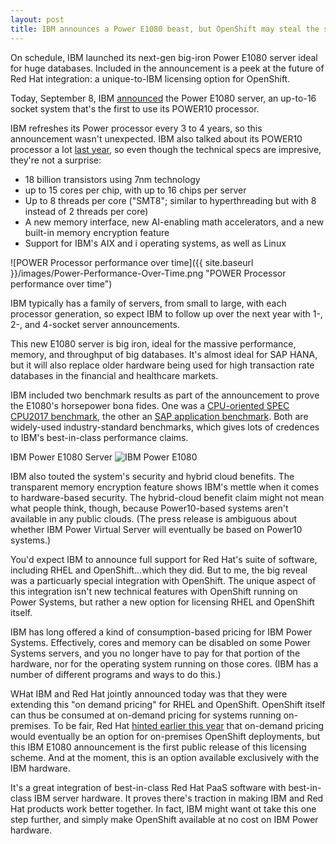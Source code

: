 ```yaml
---
layout: post
title: IBM announces a Power E1080 beast, but OpenShift may steal the spotlight
---
```


On schedule, IBM launched its next-gen big-iron Power E1080 server ideal for huge databases. Included in the announcement is a peek at the future of Red Hat integration: a unique-to-IBM licensing option for OpenShift.

Today, September 8, IBM [announced](https://newsroom.ibm.com/2021-09-08-IBM-unveils-new-generation-of-IBM-Power-servers-for-frictionless,-scalable-hybrid-cloud) the Power E1080 server, an up-to-16 socket system that's the first to use its POWER10 processor. 

IBM refreshes its Power processor every 3 to 4 years, so this announcement wasn't unexpected. IBM also talked about its POWER10 processor a lot [last year](https://www.hc32.hotchips.org/assets/program/conference/day1/HotChips2020_Server_Processors_IBM_Starke_POWER10_v33.pdf), so even though the technical specs are impresive, they're not a surprise:

* 18 billion transistors using 7nm technology
* up to 15 cores per chip, with up to 16 chips per server
* Up to 8 threads per core ("SMT8"; similar to hyperthreading but with 8 instead of 2 threads per core)
* A new memory interface, new AI-enabling math accelerators, and a new built-in memory encryption feature
* Support for IBM's AIX and i operating systems, as well as Linux

![POWER Processor performance over time]({{ site.baseurl }}/images/Power-Performance-Over-Time.png "POWER Processor performance over time")

IBM typically has a family of servers, from small to large, with each processor generation, so expect IBM to follow up over the next year with 1-, 2-, and 4-socket server announcements.

This new E1080 server is big iron, ideal for the massive performance, memory, and throughput of big databases.  It's almost ideal for SAP HANA, but it will also replace older hardware being used for high transaction rate databases in the financial and healthcare markets.

IBM included two benchmark results as part of the announcement to prove the E1080's horsepower bona fides. One was a [CPU-oriented SPEC CPU2017 benchmark](http://spec.org/cpu2017/results/res2021q3/cpu2017-20210814-28679.html), the other an [SAP application benchmark](https://www.sap.com/dmc/benchmark/2021/Cert21059.pdf).  Both are widely-used industry-standard benchmarks, which gives lots of credences to IBM's best-in-class performance claims.

IBM Power E1080 Server
![IBM Power E1080](https://mma.prnewswire.com/media/1608358/IBM_Power_E1080_Top_Down.jpg "E1080 Top Down View")

IBM also touted the system's security and hybrid cloud benefits.  The transparent memory encryption feature shows IBM's mettle when it comes to hardware-based security.  The hybrid-cloud benefit claim might not mean what people think, though, because Power10-based systems aren't available in any public clouds.  (The press release is ambiguous about whether IBM Power Virtual Server will eventually be based on Power10 systems.)

You'd expect IBM to announce full support for Red Hat's suite of software, including RHEL and OpenShift...which they did. But to me, the big reveal was a particuarly special integration with OpenShift.  The unique aspect of this integration isn't new technical features with OpenShift running on Power Systems, but rather a new option for licensing RHEL and OpenShift itself.

IBM has long offered a kind of consumption-based pricing for IBM Power Systems. Effectively, cores and memory can be disabled on some Power Systems servers, and you no longer have to pay for that portion of the hardware, nor for the operating system running on those cores.  (IBM has a number of different programs and ways to do this.)

WHat IBM and Red Hat jointly announced today was that they were extending this "on demand pricing" for RHEL and OpenShift. OpenShift itself can thus be consumed at on-demand pricing for systems running on-premises.  To be fair, Red Hat [hinted earlier this year](https://www.youtube.com/watch?v=KHUXlxhlWBM&t=2223s) that on-demand pricing would eventually be an option for on-premises OpenShift deployments, but this IBM E1080 announcement is the first public release of this licensing scheme.  And at the moment, this is an option available exclusively with the IBM hardware.

It's a great integration of best-in-class Red Hat PaaS software with best-in-class IBM server hardware. It proves there's traction in making IBM and Red Hat products work better together.  In fact, IBM might want ot take this one step further, and simply make OpenShift available at no cost on IBM Power hardware.
